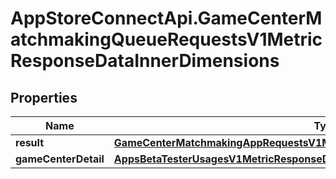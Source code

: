 # AppStoreConnectApi.GameCenterMatchmakingQueueRequestsV1MetricResponseDataInnerDimensions

## Properties

Name | Type | Description | Notes
------------ | ------------- | ------------- | -------------
**result** | [**GameCenterMatchmakingAppRequestsV1MetricResponseDataInnerDimensionsResult**](GameCenterMatchmakingAppRequestsV1MetricResponseDataInnerDimensionsResult.md) |  | [optional] 
**gameCenterDetail** | [**AppsBetaTesterUsagesV1MetricResponseDataInnerDimensionsBetaTesters**](AppsBetaTesterUsagesV1MetricResponseDataInnerDimensionsBetaTesters.md) |  | [optional] 


